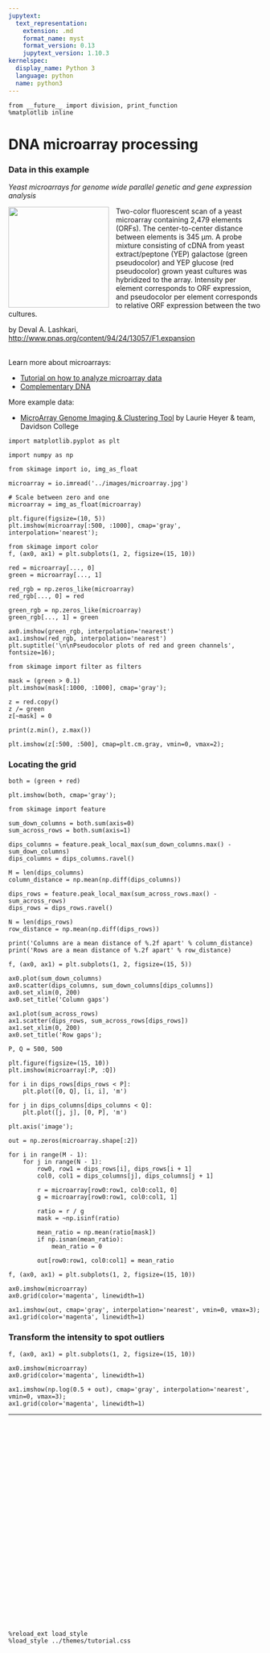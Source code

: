 ```yaml
---
jupytext:
  text_representation:
    extension: .md
    format_name: myst
    format_version: 0.13
    jupytext_version: 1.10.3
kernelspec:
  display_name: Python 3
  language: python
  name: python3
---
```


```{code-cell} python
from __future__ import division, print_function
%matplotlib inline
```

# DNA microarray processing

### Data in this example

*Yeast microarrays for genome wide parallel genetic and gene
expression analysis*

<img src="../images/microarray.jpg" width="200px" style="float: left; padding-right: 1em;"/>

Two-color fluorescent scan of a yeast microarray containing 2,479 elements
(ORFs). The center-to-center distance between elements is 345 μm. A probe
mixture consisting of cDNA from yeast extract/peptone (YEP) galactose (green
pseudocolor) and YEP glucose (red pseudocolor) grown yeast cultures was
hybridized to the array. Intensity per element corresponds to ORF expression,
and pseudocolor per element corresponds to relative ORF expression between the
two cultures. 

by Deval A. Lashkari, http://www.pnas.org/content/94/24/13057/F1.expansion

<div style="clear: both;"></div>
<br/>
Learn more about microarrays:

- [Tutorial on how to analyze microarray data](http://www.hhmi.org/biointeractive/how-analyze-dna-microarray-data)
- [Complementary DNA](http://en.wikipedia.org/wiki/Complementary_DNA)

More example data:

- [MicroArray Genome Imaging & Clustering Tool](http://www.bio.davidson.edu/projects/MAGIC/MAGIC.html) by Laurie Heyer & team, Davidson College



```{code-cell} python
import matplotlib.pyplot as plt

import numpy as np

from skimage import io, img_as_float
```

```{code-cell} python
microarray = io.imread('../images/microarray.jpg')

# Scale between zero and one
microarray = img_as_float(microarray)

plt.figure(figsize=(10, 5))
plt.imshow(microarray[:500, :1000], cmap='gray', interpolation='nearest');
```

```{code-cell} python
from skimage import color
f, (ax0, ax1) = plt.subplots(1, 2, figsize=(15, 10))

red = microarray[..., 0]
green = microarray[..., 1]

red_rgb = np.zeros_like(microarray)
red_rgb[..., 0] = red

green_rgb = np.zeros_like(microarray)
green_rgb[..., 1] = green

ax0.imshow(green_rgb, interpolation='nearest')
ax1.imshow(red_rgb, interpolation='nearest')
plt.suptitle('\n\nPseudocolor plots of red and green channels', fontsize=16);
```

```{code-cell} python
from skimage import filter as filters

mask = (green > 0.1)
plt.imshow(mask[:1000, :1000], cmap='gray');
```

```{code-cell} python
z = red.copy()
z /= green
z[~mask] = 0

print(z.min(), z.max())

plt.imshow(z[:500, :500], cmap=plt.cm.gray, vmin=0, vmax=2);
```

### Locating the grid

```{code-cell} python
both = (green + red)

plt.imshow(both, cmap='gray');
```

```{code-cell} python
from skimage import feature

sum_down_columns = both.sum(axis=0)
sum_across_rows = both.sum(axis=1)

dips_columns = feature.peak_local_max(sum_down_columns.max() - sum_down_columns)
dips_columns = dips_columns.ravel()

M = len(dips_columns)
column_distance = np.mean(np.diff(dips_columns))

dips_rows = feature.peak_local_max(sum_across_rows.max() - sum_across_rows)
dips_rows = dips_rows.ravel()

N = len(dips_rows)
row_distance = np.mean(np.diff(dips_rows))

print('Columns are a mean distance of %.2f apart' % column_distance)
print('Rows are a mean distance of %.2f apart' % row_distance)

f, (ax0, ax1) = plt.subplots(1, 2, figsize=(15, 5))

ax0.plot(sum_down_columns)
ax0.scatter(dips_columns, sum_down_columns[dips_columns])
ax0.set_xlim(0, 200)
ax0.set_title('Column gaps')

ax1.plot(sum_across_rows)
ax1.scatter(dips_rows, sum_across_rows[dips_rows])
ax1.set_xlim(0, 200)
ax0.set_title('Row gaps');
```

```{code-cell} python
P, Q = 500, 500

plt.figure(figsize=(15, 10))
plt.imshow(microarray[:P, :Q])

for i in dips_rows[dips_rows < P]:
    plt.plot([0, Q], [i, i], 'm')

for j in dips_columns[dips_columns < Q]:
    plt.plot([j, j], [0, P], 'm')

plt.axis('image');
```

```{code-cell} python
out = np.zeros(microarray.shape[:2])

for i in range(M - 1):
    for j in range(N - 1):
        row0, row1 = dips_rows[i], dips_rows[i + 1]
        col0, col1 = dips_columns[j], dips_columns[j + 1]
        
        r = microarray[row0:row1, col0:col1, 0]
        g = microarray[row0:row1, col0:col1, 1]
        
        ratio = r / g
        mask = ~np.isinf(ratio)

        mean_ratio = np.mean(ratio[mask])
        if np.isnan(mean_ratio):
            mean_ratio = 0
        
        out[row0:row1, col0:col1] = mean_ratio
```

```{code-cell} python
f, (ax0, ax1) = plt.subplots(1, 2, figsize=(15, 10))

ax0.imshow(microarray)
ax0.grid(color='magenta', linewidth=1)

ax1.imshow(out, cmap='gray', interpolation='nearest', vmin=0, vmax=3);
ax1.grid(color='magenta', linewidth=1)
```

### Transform the intensity to spot outliers

```{code-cell} python
f, (ax0, ax1) = plt.subplots(1, 2, figsize=(15, 10))

ax0.imshow(microarray)
ax0.grid(color='magenta', linewidth=1)

ax1.imshow(np.log(0.5 + out), cmap='gray', interpolation='nearest', vmin=0, vmax=3);
ax1.grid(color='magenta', linewidth=1)
```

---

<div style="height: 400px;"></div>

```{code-cell} python
%reload_ext load_style
%load_style ../themes/tutorial.css
```
